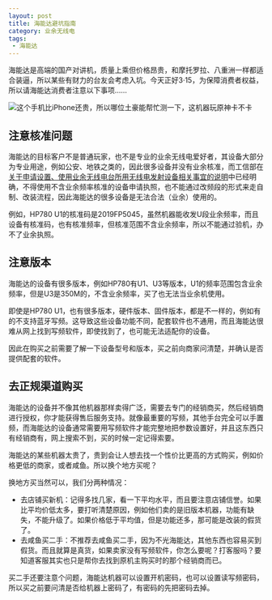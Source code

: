 ```yaml
---
layout: post
title: 海能达避坑指南
category: 业余无线电
tags:
 - 海能达
---
```

海能达是高端的国产对讲机，质量上乘但价格昂贵，和摩托罗拉、八重洲一样都适合装逼，所以某些有财力的台友会考虑入坑。今天正好3·15，为保障消费者权益，所以请海能达消费者注意以下事项……

<!-- more -->

![这个手机比iPhone还贵，所以哪位土豪能帮忙测一下，这机器玩原神卡不卡](ptc760.png)

## 注意核准问题

海能达的目标客户不是普通玩家，也不是专业的业余无线电爱好者，其设备大部分为专业用途，例如公安、地铁之类的，因此很多设备并没有业余核准，而工信部在[关于申请设置、使用业余无线电台所用无线电发射设备相关事宜的说明](https://www.miit.gov.cn/jgsj/wgj/kpzs/art/2022/art_c1ffd3c47e3f455dad38246579092136.html)中已经明确，不得使用不含业余频率核准的设备申请执照，也不能通过改频段的形式来走自制、改装流程，因此海能达的很多设备是无法合法（业余）使用的。

例如，HP780 U1的核准码是2019FP5045，虽然机器能收发U段业余频率，而且设备有核准码，也有核准频率，但核准范围不含业余频率，所以不能通过验机，办不了业余执照。

## 注意版本

海能达的设备有很多版本，例如HP780有U1、U3等版本，U1的频率范围包含业余频率，但是U3是350M的，不含业余频率，买了也无法当业余机使用。

即使是HP780 U1，也有很多版本，硬件版本、固件版本，都是不一样的，例如有的不支持蓝牙写频。这导致这些设备功能不同，配套软件也不通用，而且海能达很难从网上找到写频软件，即使找到了，也可能无法适配你的设备。

因此在购买之前需要了解一下设备型号和版本，买之前向商家问清楚，并确认是否提供配套的软件。

## 去正规渠道购买

海能达的设备并不像其他机器那样卖得广泛，需要去专门的经销商买，然后经销商进行授权，你才能获得售后服务支持。就像最重要的写频，其他手台完全可以手置频，而海能达的设备通常需要用写频软件才能完整地把参数设置好，并且这东西只有经销商有，网上搜索不到，买的时候一定记得索要。

海能达的某些机器太贵了，贵到会让人想去找一个性价比更高的方式购买，例如价格更低的商家，或者咸鱼。所以换个地方买呢？

换地方买当然可以，我们分两种情况：

* 去店铺买新机：记得多找几家，看一下平均水平，而且要注意店铺信誉。如果比平均价低太多，要打听清楚原因，例如他们卖的是旧版本机器，功能有缺失，不能升级了。如果价格低于平均值，但是功能还多，那可能是改装的假货了。
* 去咸鱼买二手：不推荐去咸鱼买二手，因为不光海能达，其他东西也容易买到假货。而且就算是真货，如果卖家没有写频软件，你怎么要呢？打客服吗？要知道客服其实也只是帮你去找到原机主购买时的那个经销商而已。

买二手还要注意个问题，海能达机器可以设置开机密码，也可以设置读写频密码，所以买之前要问清是否给机器上密码了，有密码的先把密码去掉。
